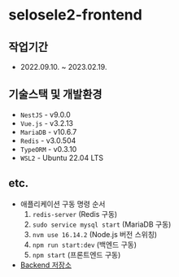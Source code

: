# selosele2-frontend

## 작업기간

- 2022.09.10. ~ 2023.02.19.

## 기술스택 및 개발환경

- `NestJS` - v9.0.0
- `Vue.js` - v3.2.13
- `MariaDB` - v10.6.7
- `Redis` - v3.0.504
- `TypeORM` - v0.3.10
- `WSL2` - Ubuntu 22.04 LTS

## etc.

- 애플리케이션 구동 명령 순서
  1. `redis-server` (Redis 구동)
  2. `sudo service mysql start` (MariaDB 구동)
  3. `nvm use 16.14.2` (Node.js 버전 스위칭)
  4. `npm run start:dev` (백엔드 구동)
  5. `npm start` (프론트엔드 구동)
- [Backend 저장소](https://github.com/selosele/selosele2-backend)
